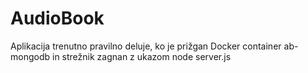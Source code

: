 # AudioBook
Aplikacija trenutno pravilno deluje, ko je prižgan 
Docker container ab-mongodb in
strežnik zagnan z ukazom node server.js